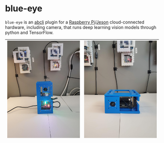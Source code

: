 # blue-eye

`blue-eye` is an [abcli](https://github.com/kamangir/awesome-bash-cli) plugin for a [Raspberry Pi](https://github.com/kamangir/blue-bracket/blob/main/designs/cube.md)/[Jeson](https://github.com/kamangir/blue-bracket/blob/main/designs/eye_nano.md) cloud-connected hardware, including camera, that runs deep learning vision models through python and TensorFlow.

| [![image](https://github.com/kamangir/blue-bracket/raw/main/images/cube-1.jpg)](https://github.com/kamangir/blue-bracket) | [![image](https://github.com/kamangir/blue-bracket/raw/main/images/eye_nano-1.jpg)](https://github.com/kamangir/blue-bracket) | 
|---|---|
